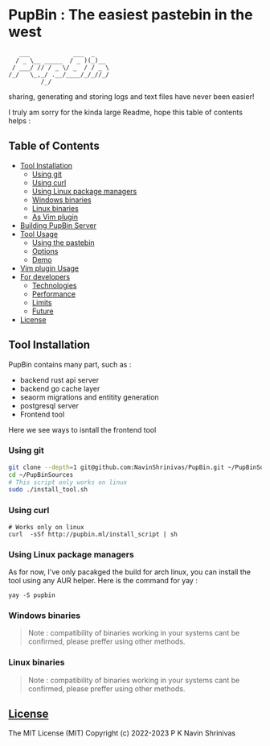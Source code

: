 # PupBin : The easiest pastebin in the west 

```
   ___            ___  _
  / _ \__ _____  / _ )(_)__
 / ___/ // / _ \/ _  / / _ \
/_/   \_,_/ .__/____/_/_//_/
         /_/
```

sharing, generating and storing logs and text files have never been easier!



I truly am sorry for the kinda large Readme, hope this table of contents helps : 

## Table of Contents


<!-- vim-markdown-toc GFM -->

* [Tool Installation](#tool-installation)
  * [Using git](#using-git)
  * [Using curl](#using-curl)
  * [Using Linux package managers](#using-linux-package-managers)
  * [Windows binaries](#windows-binaries)
  * [Linux binaries](#linux-binaries)
  * [As Vim plugin](#as-vim-plugin)
* [Building PupBin Server](#building-pupbin-backend)
* [Tool Usage](#usage)
    * [Using the pastebin](#using-the-pastebin)
    * [Options](#options)
    * [Demo](#demo)
* [Vim plugin Usage](#vim-plugin)
* [For developers](#Development-topics)
  * [Technologies](#technologies)
  * [Performance](#performance)
  * [Limits](#limits)
  * [Future](#future)
* [License](#license)

<!-- vim-markdown-toc -->

Tool Installation
-----------------

PupBin contains many part, such as : 
- backend rust api server 
- backend go cache layer
- seaorm migrations and entitity generation
- postgresql server
- Frontend tool

Here we see ways to isntall the frontend tool

### Using git 
```sh
git clone --depth=1 git@github.com:NavinShrinivas/PupBin.git ~/PupBinSources
cd ~/PupBinSources
# This script only works on linux
sudo ./install_tool.sh
```

### Using curl
```
# Works only on linux
curl  -sSf http://pupbin.ml/install_script | sh
```

### Using Linux package managers

As for now, I've only pacakged the build for arch linux, you can install the tool using any AUR helper. Here is the command for yay :
```
yay -S pupbin
```

### Windows binaries

> Note : compatibility of binaries working in your systems cant be confirmed, please preffer using other methods.

### Linux binaries

> Note : compatibility of binaries working in your systems cant be confirmed, please preffer using other methods.





[License](LICENSE)
------------------

The MIT License (MIT)
Copyright (c) 2022-2023 P K Navin Shrinivas
